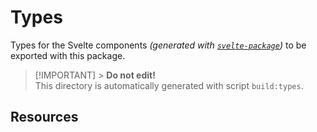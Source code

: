 # Types

Types for the Svelte components _(generated with [`svelte-package`])_ to be exported with this package.

> [!IMPORTANT] > **Do not edit!**\
> This directory is automatically generated with script `build:types`.

## Resources

[`svelte-package`]: https://github.com/sveltejs/kit/tree/main/packages/package
